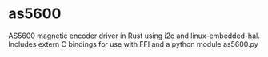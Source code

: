 # as5600
AS5600 magnetic encoder driver in Rust using i2c and linux-embedded-hal. Includes extern C bindings for use with FFI and a python module as5600.py
